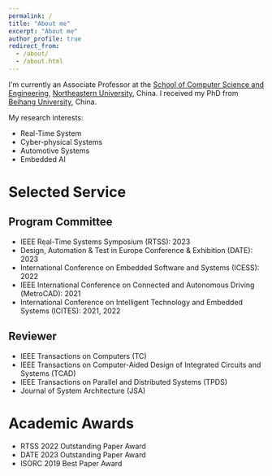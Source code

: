```yaml
---
permalink: /
title: "About me"
excerpt: "About me"
author_profile: true
redirect_from: 
  - /about/
  - /about.html
---
```



I'm currently an Associate Professor at the [School of Computer Science and Engineering](http://www.cse.neu.edu.cn/), [Northeastern University](http://www.neu.edu.cn/), China. I received my PhD from [Beihang University](https://www.buaa.edu.cn/), China. 

My research interests:
- Real-Time System
- Cyber-physical Systems
- Automotive Systems
- Embedded AI

Selected Service
======

Program Committee
------
- IEEE Real-Time Systems Symposium (RTSS): 2023
- Design, Automation & Test in Europe Conference & Exhibition (DATE): 2023
- International Conference on Embedded Software and Systems (ICESS): 2022
- IEEE International Conference on Connected and Autonomous Driving (MetroCAD): 2021
- International Conference on Intelligent Technology and Embedded Systems (ICITES): 2021, 2022

Reviewer
------
- IEEE Transactions on Computers (TC)
- IEEE Transactions on Computer-Aided Design of Integrated Circuits and Systems (TCAD)
- IEEE Transactions on Parallel and Distributed Systems (TPDS)
- Journal of System Architecture (JSA)

Academic Awards
======
- RTSS 2022 Outstanding Paper Award
- DATE 2023 Outstanding Paper Award
- ISORC 2019 Best Paper Award



